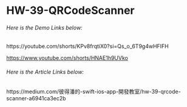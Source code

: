 <h1> HW-39-QRCodeScanner </h1>

<H6>Here is the Demo Links below:</H6>
https://youtube.com/shorts/KPv8frqtiX0?si=Qs_o_6T9g4wHFIFH

https://www.youtube.com/shorts/HNAE1h9UVko
<H6>Here is the Article Links below:</H6>
https://medium.com/彼得潘的-swift-ios-app-開發教室/hw-39-qrcode-scanner-a6941ca3ec2b

